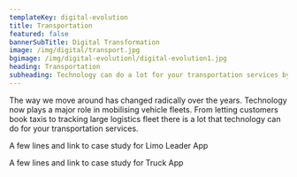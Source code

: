 ```yaml
---
templateKey: digital-evolution
title: Transportation
featured: false
bannerSubTitle: Digital Transformation
image: /img/digital/transport.jpg
bgimage: /img/digital-evolutionl/digital-evolution1.jpg
heading: Transportation
subheading: Technology can do a lot for your transportation services by mobilising vehicle fleets that makes anything from booking taxis to tracking large shipments convenient.
---
```


The way we move around has changed radically over the years. Technology now plays a major role in mobilising vehicle fleets. From letting customers book taxis to tracking large logistics fleet there is a lot that technology can do for your transportation services.

A few lines and link to case study for Limo Leader App

A few lines and link to case study for Truck App
